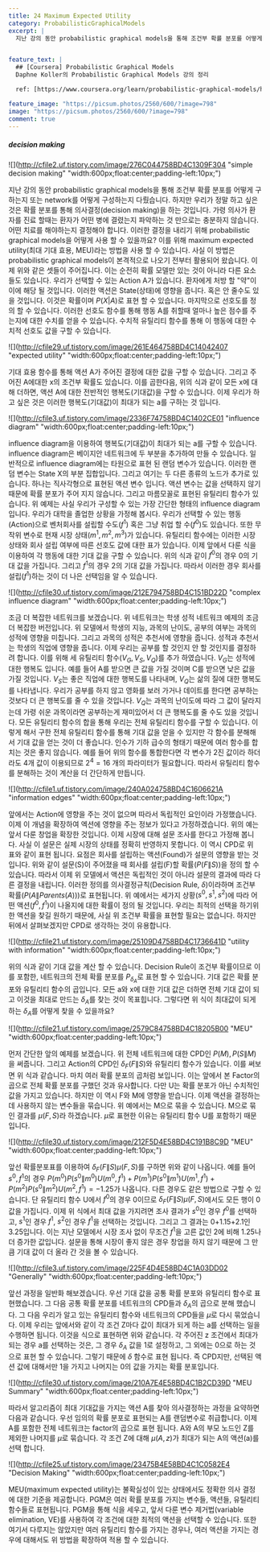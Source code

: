 ```yaml
---
title: 24 Maximum Expected Utility
category: ProbabilisticGraphicalModels
excerpt: |
  지난 강의 동안 probabilistic graphical models을 통해 조건부 확률 분포를 어떻게 구하는지 또는 network를 어떻게 구성하는지 다뤘습니다. 하지만 우리가 정말 하고 싶은 것은 확률 분포를 통해 의사결정(decision making)을 하는 것입니다.


feature_text: |
  ## [Coursera] Probabilistic Graphical Models
  Daphne Koller의 Probabilistic Graphical Models 강의 정리

  ref: [https://www.coursera.org/learn/probabilistic-graphical-models/home](https://www.coursera.org/learn/probabilistic-graphical-models/home "coursera")

feature_image: "https://picsum.photos/2560/600/?image=798"
image: "https://picsum.photos/2560/600/?image=798"
comment: true
---
```



##### decision making

![](http://cfile2.uf.tistory.com/image/276C044758BD4C1309F304 "simple decision making" "width:600px;float:center;padding-left:10px;")

지난 강의 동안 probabilistic graphical models을 통해 조건부 확률 분포를 어떻게 구하는지 또는 network를 어떻게 구성하는지 다뤘습니다. 하지만 우리가 정말 하고 싶은 것은 확률 분포를 통해 의사결정(decision making)을 하는 것입니다. 가령 의사가 환자를 진료 할때는 환자가 어떤 병에 결렸는지 파악하는 것 만으로는 충분하지 않습니다. 어떤 치료를 해야하는지 결정해야 합니다. 이러한 결정을 내리기 위해 probabilistic graphical models을 어떻게 사용 할 수 있을까요? 이를 위해 maximum expected utility(최대 기대 효용, MEU)라는 방법을 사용 할 수 있습니다. 사실 이 방법은 probabilistic graphical models이 본격적으로 나오기 전부터 활용되어 왔습니다. 이제 위와 같은 셋들이 주어집니다. 이는 순전히 확률 모델만 있는 것이 아니라 다른 요소들도 있습니다. 우리가 선택할 수 있는 Action A가 있습니다. 환자에게 처방 할 "약"이 이에 해당 될 것입니다. 이러한 액션은 State(상태)에 영향을 줍니다. 혹은 안 줄수도 있을 것입니다. 이것은 확률이며 $P(X|A)$로 표현 할 수 있습니다. 마지막으로 선호도를 정의 할 수 있습니다. 이러한 선호도 함수를 통해 행동 A를 취할때 얼마나 높은 점수를 주는지에 대한 수치를 얻을 수 있습니다. 수치적 유틸리티 함수를 통해 이 행동에 대한 수치적 선호도 값을 구할 수 있습니다. 

![](http://cfile29.uf.tistory.com/image/261E464758BD4C14042407 "expected utility" "width:600px;float:center;padding-left:10px;")

기대 효용 함수를 통해 액션 A가 주어진 결정에 대한 값을 구할 수 있습니다. 그리고 주어진 A에대한 x의 조건부 확률도 있습니다. 이를 곱한다음, 위의 식과 같이 모든 x에 대해 더하면, 액션 A에 대한 전반적인 행복도(기대값)을 구할 수 있습니다. 이제 우리가 하고 싶은 것은 이러한 행복도(기대값)이 최대가 되는 a를 구하는 것 입니다.

![](http://cfile3.uf.tistory.com/image/2336F74758BD4C1402CE01 "influence diagram" "width:600px;float:center;padding-left:10px;")

influence diagram을 이용하여 행복도(기대값)이 최대가 되는 a를 구할 수 있습니다. influence diagram은 베이지안 네트워크에 두 부분을 추가하여 만들 수 있습니다. 일반적으로 influence diagram에는 타원으로 표현 된 랜덤 변수가 있습니다. 이러한 랜덤 변수는 State X의 부분 집합입니다. 그리고 여기는 두 다른 종류의 노드가 추가로 있습니다. 하나는 직사각형으로 표현된 액션 변수 입니다. 액션 변수는 값을 선택하지 않기 때문에 확률 분포가 주어 지지 않습니다. 그리고 마름모꼴로 표현된 유틸리티 함수가 있습니다. 위 예제는 사실 우리가 구성할 수 있는 가장 간단한 형태의 influence diagram입니다. 우리가 대학을 졸업한 상황을 가정해 봅시다. 우리가 선택할 수 있는 행동(Action)으로 벤처회사를 설립할 수도($f^1$) 혹은 그냥 취업 할 수($f^0$)도 있습니다. 또한 무작위 변수로 현재 시장 상태($m^1, m^2, m^3$)가 있습니다. 유틸리티 함수에는 이러한 시장 상태와 회사 설립 여부에 따른 선호도 값에 대한 표가 있습니다. 이제 앞에서 다룬 식을 이용하여 각 행동에 대한 기대 값을 구할 수 있습니다. 위의 식과 같이 $f^0$의 경우 0의 기대 값을 가집니다. 그리고 $f^1$의 경우 2의 기대 값을 가집니다. 따라서 이러한 경우 회사를 설립($f^1$)하는 것이 더 나은 선택임을 알 수 있습니다. 

![](http://cfile30.uf.tistory.com/image/212E794758BD4C151BD22D "complex influence diagram" "width:600px;float:center;padding-left:10px;")

조금 더 복잡한 네트워크를 보겠습니다. 위 네트워크는 학생 성적 네트워크 예제의 조금 더 복잡한 버전입니다. 위 모델에서 학생의 지능, 과목의 난이도, 공부의 여부는 과목의 성적에 영향을 미칩니다. 그리고 과목의 성적은 추천서에 영향을 줍니다. 성적과 추천서는 학생의 직업에 영향을 줍니다. 이제 우리는 공부를 할 것인지 안 할 것인지를 결정하려 합니다. 이를 위해 세 유틸리티 함수($V_G, V_S, V_Q$)를 추가 하였습니다. $V_G$는 성적에 대한 행복도 입니다. 예를 들어 A를 받으면 큰 값을 가질 것이며 C를 받으면 낮은 값을 가질 것입니다. $V_S$는 좋은 직업에 대한 행복도를 나타내며, $V_Q$는 삶의 질에 대한 행복도를 나타냅니다. 우리가 공부를 하지 않고 영화를 보러 가거나 데이트를 한다면 공부하는 것보다 더 큰 행복도를 줄 수 있을 것입니다. $V_Q$는 과목의 난이도에 따라 그 값이 달라지는데 가령 쉬운 과목이라면 공부하는게 재미있어서 더 큰 행복도를 줄 수도 있을 것입니다. 모든 유틸리티 함수의 합을 통해 우리는 전체 유틸리티 함수를 구할 수 있습니다. 이렇게 해서 구한 전체 유틸리티 함수를 통해 기대 값을 얻을 수 있지만 각 함수를 분해해서 기대 값을 얻는 것이 더 좋습니다. 인수가 기하 급수의 형태기 때문에 여러 함수를 합치는 것은 좋지 않습니다. 예를 들어 위의 함수를 통합한다면 각 변수가 2진 값이라 하더라도 4개 값이 이용되므로 $2^4=16$ 개의 파라미터가 필요합니다. 따라서 유틸리티 함수를 분해하는 것이 계산을 더 간단하게 만듭니다. 

![](http://cfile1.uf.tistory.com/image/240A024758BD4C1606621A "information edges" "width:600px;float:center;padding-left:10px;")

앞에서는 Action에 영향을 주는 것이 없으며 따라서 독립적인 요인이라 가정했습니다. 이제 이 개념을 확장하여 엑션에 영향을 주는 정보가 있다고 가정하겠습니다. 위의 예는 앞서 다룬 창업을 확장한 것입니다. 이제 시장에 대해 설문 조사를 한다고 가정해 봅니다. 사실 이 설문은 실제 시장의 상태를 정확히 반영하지 못합니다. 이 역시 CPD로 위 표와 같이 표현 됩니다. 요점은 회사를 설립하는 액션(Found)가 설문의 영향을 받는 것 입니다. 위와 같이 설문(S)이 주어졌을 때 회사를 설립(F)할 확률($P(F\|S)$)을 정의 할 수 있습니다. 따라서 이제 위 모델에서 액션은 독립적인 것이 아니라 설문의 결과에 따라 다른 결정을 내립니다. 이러한 정의를 의사결정규칙(Decision Rule, $\delta$)이라하며 조건부 확률($P(A\|Parents(A))$)로 표현됩니다. 위 예에서는 세가지 상황($s^0, s^1, s^2$)에 따라 어떤 액션($f^0, f^1$)이 나올지에 대한 확률이 정의 될 것입니다. 우리는 최적의 선택을 하기위한 액션을 찾길 원하기 때문에, 사실 위 조건부 확률을 표현할 필요는 없습니다. 하지만 뒤에서 살펴보겠지만 CPD로 생각하는 것이 유용합니다. 

![](http://cfile21.uf.tistory.com/image/25109D4758BD4C1736641D "utility with information" "width:600px;float:center;padding-left:10px;")

위의 식과 같이 기대 값을 계산 할 수 있습니다. Decision Rule이 조건부 확률이므로 이를 포함한, 네트워크의 전체 확률 분포를 $P_{\delta_A}$로 표현 할 수 있습니다. 기대 값은 확률 분포와 유틸리티 함수의 곱입니다. 모든 a와 x에 대한 기대 값은 더하면 전체 기대 값이 되고 이것을 최대로 만드는 $\delta_A$를 찾는 것이 목표힙니다. 그렇다면 위 식이 최대값이 되게 하는 $\delta_A$를 어떻게 찾을 수 있을까요?   

![](http://cfile21.uf.tistory.com/image/2579C84758BD4C18205B00 "MEU" "width:600px;float:center;padding-left:10px;")

먼저 간단한 앞의 예제를 보겠습니다. 위 전체 네트워크에 대한 CPD인 $P(M), P(S\|M)$을 써줍니다. 그리고 Action의 CPD인 $\delta_F(F\|S)$와 유틸리티 함수가 있습니다. 이를 써보면 위 식과 같습니다. 마치 여러 확률 분포의 곱처럼 보입니다. 이는 앞에서 본 Factor의 곱으로 전체 확률 분포를 구했던 것과 유사합니다. 다만 U는 확률 분포가 아닌 수치적인 값을 가지고 있습니다. 하지만 이 역시 F와 M에 영향을 받습니다. 이제 액션을 결정하는데 사용하지 않는 변수들을 묶습니다. 위 예에서는 M으로 묶을 수 있습니다. M으로 묶인 결과를 $\mu(F,S)$라 하겠습니다. $\mu$로 표현한 이유는 유틸리티 함수 U를 포함하기 때문입니다.   

![](http://cfile30.uf.tistory.com/image/212F5D4E58BD4C191B8C9D "MEU" "width:600px;float:center;padding-left:10px;")

앞선 확률분포표를 이용하여 $\delta_F(F\|S)\mu(F,S)$를 구하면 위와 같이 나옵니다. 예를 들어 $s^0, f^1$의 경우 $P(m^0)P(s^0\|m^0)U(m^0,f^1)+P(m^1)P(s^0\|m^1)U(m^1,f^1)+P(m^2)P(s^0\|m^2)U(m^2,f^1) = -1.25$가 나옵니다. 다른 경우도 같은 방법으로 구할 수 있습니다. 단 유틸리티 함수 U에서 $f^0$의 경우 0이므로 $\delta_F(F\|S)\mu(F,S)$에서도 모든 행이 0값을 가집니다. 이제 위 식에서 최대 값을 가지려면 조사 결과가 $s^0$인 경우 $f^0$를 선택하고, $s^1$인 경우 $f^1$, $s^2$인 경우 $f^1$을 선택하는 것입니다. 그리고 그 결과는 0+1.15+2.1인 3.25입니다. 이는 지난 모델에서 시장 조사 없이 무조건 $f^1$을 고른 값인 2에 비해 1.25나 더 증가한 값입니다. 설문을 통해 시장이 좋지 않은 경우 창업을 하지 않기 때문에 그 만큼 기대 값이 더 올라 간 것을 볼 수 있습니다.

![](http://cfile3.uf.tistory.com/image/225F4D4E58BD4C1A03DD02 "Generally" "width:600px;float:center;padding-left:10px;")

앞선 과정을 일반화 해보겠습니다. 우선 기대 값을 공통 확률 분포와 유틸리티 함수로 표현했습니다. 그 다음 공통 확률 분포를 네트워크의 CPD들과 $\delta_A$의 곱으로 분해 했습니다. 그 다음 우리가 알고 있는 유틸리티 함수와 네트워크의 CPD들을 $\mu$로 다시 묶었습니다. 이제 우리는 앞에서와 같이 각 조건 Z마다 값이 최대가 되게 하는 a를 선택하는 일을 수행하면 됩니다. 이것을 식으로 표현하면 위와 같습니다. 각 주어진 z 조건에서 최대가 되는 경우 a를 선택하는 것은, 그 경우 $\delta_A$ 값을 1로 설정하고, 그 외에는 0으로 하는 것으로 표현 할 수 있습니다. 그렇기 때문에 $\delta$ 함수로 표현 됩니다. 즉 CPD지만, 선택된 액션 값에 대해서만 1을 가지고 나머지는 0의 값을 가지는 확률 분포입니다. 

![](http://cfile30.uf.tistory.com/image/210A7E4E58BD4C1B2CD39D "MEU Summary" "width:600px;float:center;padding-left:10px;")

따라서 알고리즘이 최대 기대값을 가지는 액션 A를 찾아 의사결정하는 과정을 요약하면 다음과 같습니다. 우선 임의의 확률 분포로 표현되는 A를  랜덤변수로 취급합니다. 이제 A를 포함한 전체 네트워크는 factor의 곱으로 표현 됩니다. A와 A의 부모 노드인 Z를 제외한 나머지를 $\mu$로 묶습니다. 각 조건 Z에 대해 $\mu(A,z)$가 최대가 되는 A의 액션(a)를 선택 합니다.  

![](http://cfile25.uf.tistory.com/image/23475B4E58BD4C1C0582E4 "Decision Making" "width:600px;float:center;padding-left:10px;")

MEU(maximum expected utility)는 불확실성이 있는 상태에서도 정확한 의사 결정에 대한 기준을 제공합니다. PGM은 여러 확률 분포를 가지는 변수들, 액션들, 유틸리티 함수들로 표현됩니다. PGM을 통해 식을 세우고, 앞서 다룬 변수 제거법(variable elimination, VE)를 사용하여 각 조건에 대한 최적의 액션을 선택할 수 있습니다. 또한 여기서 다루지는 않았지만 여러 유틸리티 함수를 가지는 경우나, 여러 액션을 가지는 경우에 대해서도 위 방법을 확장하여 적용 할 수 있습니다.  



